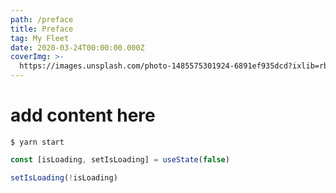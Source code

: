 ```yaml
---
path: /preface
title: Preface
tag: My Fleet
date: 2020-03-24T00:00:00.000Z
coverImg: >-
  https://images.unsplash.com/photo-1485575301924-6891ef935dcd?ixlib=rb-1.2.1&ixid=eyJhcHBfaWQiOjEyMDd9&auto=format&fit=crop&w=1950&q=80
---
```


# add content here

```
$ yarn start

```

```javaScript
const [isLoading, setIsLoading] = useState(false)

setIsLoading(!isLoading)
```
